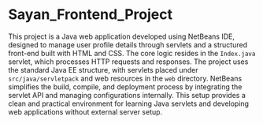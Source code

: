 # Sayan_Frontend_Project

This project is a Java web application developed using NetBeans IDE, designed to manage user profile details through servlets and a structured front-end built with HTML and CSS. The core logic resides in the `Index.java` servlet, which processes HTTP requests and responses. The project uses the standard Java EE structure, with servlets placed under `src/java/servletpack` and web resources in the `web` directory. NetBeans simplifies the build, compile, and deployment process by integrating the servlet API and managing configurations internally. This setup provides a clean and practical environment for learning Java servlets and developing web applications without external server setup.
